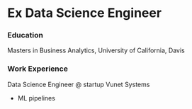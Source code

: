 # Ex Data Science Engineer 

### Education 
Masters in Business Analytics, University of California, Davis 

### Work Experience 
Data Science Engineer @ startup Vunet Systems 
- ML pipelines



